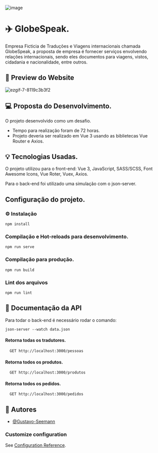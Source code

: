 
![image](https://github.com/Gustavo-Seemann/GlobeSpeak-Travels/assets/101838119/321b0bca-040e-4015-b807-a3a493598b28)


# ✈️ GlobeSpeak.

Empresa Ficticia de Traduções e Viagens internacionais chamada GlobeSpeak, a proposta de empresa é fornecer serviços envolvendo relações internacionais, sendo eles documentos para viagens, vistos, cidadania e nacionalidade, entre outros.

## 🔎 Preview do Website

  ![ezgif-7-8119c3b3f2](https://github.com/Gustavo-Seemann/GlobeSpeak-Travels/assets/101838119/28d12ca2-5137-4ac6-be04-3e2640e06191)


## 💻 Proposta do Desenvolvimento.

O projeto desenvolvido como um desafio. 
- Tempo para realização foram de 72 horas.
- Projeto deveria ser realizado em Vue 3 usando as biblietecas Vue Router e Axios.
 
## 💡 Tecnologias Usadas.

O projeto utilizou para o front-end: Vue 3, JavaScript, SASS/SCSS, Font Awesome Icons, Vue Roter, Vuex, Axios.

Para o back-end foi utilizado uma simulação com o json-server.

## Configuração do projeto.

### ⚙️ Instalação
```
npm install
```

### Compilação e Hot-reloads para desenvolvimento.
```
npm run serve
```

### Compilação para produção.
```
npm run build
```

### Lint dos arquivos
```
npm run lint
```

## 📖 Documentação da API

Para todar o back-end é necessário rodar o comando:

```json-server --watch data.json```

#### Retorna todas os tradutores.

```http
  GET http://localhost:3000/pessoas
```


#### Retorna todos os produtos.

```http
  GET http://localhost:3000/produtos
```

#### Retorna todos os pedidos.

```http
  GET http://localhost:3000/pedidos
```


## 🙋 Autores

- [@Gustavo-Seemann](https://www.github.com/Gustavo-Seemann)


### Customize configuration
See [Configuration Reference](https://cli.vuejs.org/config/).
